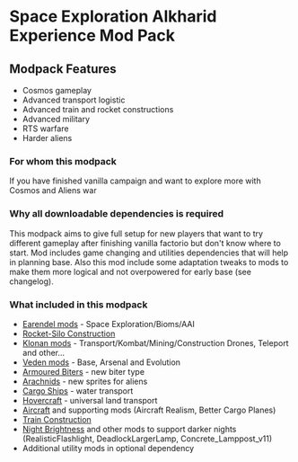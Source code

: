 # Space Exploration Alkharid Experience Mod Pack

## Modpack Features
- Cosmos gameplay
- Advanced transport logistic
- Advanced train and rocket constructions
- Advanced military
- RTS warfare
- Harder aliens

### For whom this modpack
If you have finished vanilla campaign and want to explore more with Cosmos and Aliens war

### Why all downloadable dependencies is required
This modpack aims to give full setup for new players that want to try different gameplay after finishing vanilla factorio but don't know where to start.
Mod includes game changing and utilities dependencies that will help in planning base.
Also this mod include some adaptation tweaks to mods to make them more logical and not overpowered for early base (see changelog).

### What included in this modpack
- [Earendel mods](https://mods.factorio.com/user/Earendel) - Space Exploration/Bioms/AAI
- [Rocket-Silo Construction](https://mods.factorio.com/mod/Rocket-Silo-Construction)
- [Klonan mods](https://mods.factorio.com/user/Klonan) - Transport/Kombat/Mining/Construction Drones, Teleport and other...
- [Veden mods](https://mods.factorio.com/user/Veden) - Base, Arsenal and Evolution
- [Armoured Biters](https://mods.factorio.com/mod/ArmouredBiters) - new biter type
- [Arachnids](https://mods.factorio.com/mod/Arachnids) - new sprites for aliens
- [Cargo Ships](https://mods.factorio.com/mod/cargo-ships) - water transport
- [Hovercraft](https://mods.factorio.com/mod/Hovercrafts) - universal land transport
- [Aircraft](https://mods.factorio.com/mod/Aircraft) and supporting mods (Aircraft Realism, Better Cargo Planes)
- [Train Construction](https://mods.factorio.com/mod/trainConstructionSite)
- [Night Brightness](https://mods.factorio.com/mod/NightBrightness) and other mods to support darker nights (RealisticFlashlight, DeadlockLargerLamp, Concrete_Lamppost_v11)
- Additional utility mods in optional dependency
